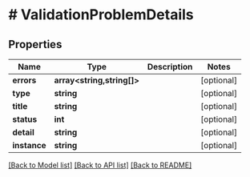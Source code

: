 # # ValidationProblemDetails

## Properties

Name | Type | Description | Notes
------------ | ------------- | ------------- | -------------
**errors** | **array<string,string[]>** |  | [optional]
**type** | **string** |  | [optional]
**title** | **string** |  | [optional]
**status** | **int** |  | [optional]
**detail** | **string** |  | [optional]
**instance** | **string** |  | [optional]

[[Back to Model list]](../../README.md#models) [[Back to API list]](../../README.md#endpoints) [[Back to README]](../../README.md)

